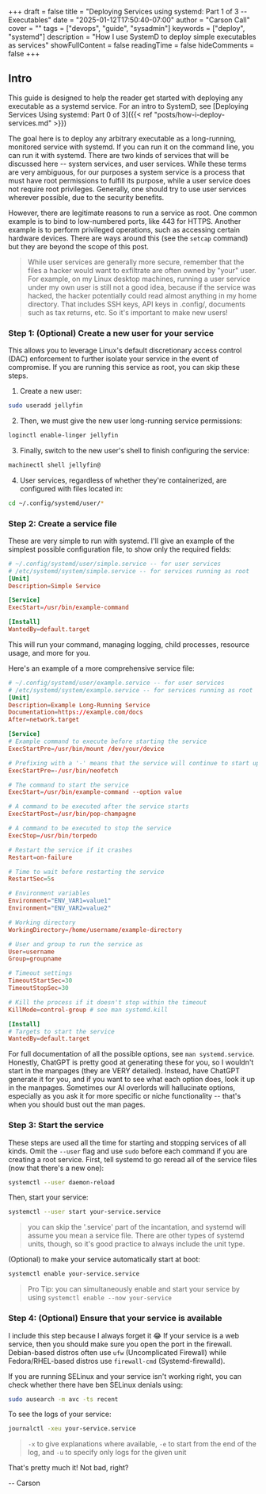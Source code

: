 +++
draft = false
title = "Deploying Services using systemd: Part 1 of 3 -- Executables"
date = "2025-01-12T17:50:40-07:00"
author = "Carson Call"
cover = ""
tags = ["devops", "guide", "sysadmin"]
keywords = ["deploy", "systemd"]
description = "How I use SystemD to deploy simple executables as services"
showFullContent = false
readingTime = false
hideComments = false
+++
## Intro
This guide is designed to help the reader get started with deploying any executable as a systemd service. For an intro to SystemD, see [Deploying Services Using systemd: Part 0 of 3]({{< ref "posts/how-i-deploy-services.md" >}})

The goal here is to deploy any arbitrary executable as a long-running, monitored service with systemd. If you can run it on the command line, you can run it with systemd. 
There are two kinds of services that will be discussed here -- system services, and user services. While these terms are very ambiguous, for our purposes a system service is a process that must have root permissions to fulfill its purpose, while a user service does not require root privileges. Generally, one should try to use user services wherever possible, due to the security benefits.

However, there are legitimate reasons to run a service as root. One common example is to bind to low-numbered ports, like 443 for HTTPS. Another example is to perform privileged operations, such as accessing certain hardware devices. There are ways around this (see the `setcap` command) but they are beyond the scope of this post. 

> While user services are generally more secure, remember that the files a hacker would want to exfiltrate are often owned by "your" user. For example, on my Linux desktop machines, running a user service under my own user is still not a good idea, because if the service was hacked, the hacker potentially could read almost anything in my home directory. That includes SSH keys, API keys in .config/, documents such as tax returns, etc. So it's important to make new users!

### Step 1:  (Optional) Create a new user for your service
This allows you to leverage Linux's default discretionary access control (DAC) enforcement to further isolate your service in the event of compromise. If you are running this service as root, you can skip these steps.
1. Create a new user:
```bash
sudo useradd jellyfin
```
2. Then, we must give the new user long-running service permissions:
```bash
loginctl enable-linger jellyfin
```
3. Finally, switch to the new user's shell to finish configuring the service:
```bash 
machinectl shell jellyfin@
```
4. User services, regardless of whether they're containerized, are configured with files located in:
```bash
cd ~/.config/systemd/user/*
```
### Step 2: Create a  service file
These are very simple to run with systemd. I'll give an example of the simplest possible configuration file, to show only the required fields:
```toml
# ~/.config/systemd/user/simple.service -- for user services
# /etc/systemd/system/simple.service -- for services running as root
[Unit]
Description=Simple Service

[Service]
ExecStart=/usr/bin/example-command

[Install]
WantedBy=default.target
```
This will run your command, managing logging, child processes, resource usage, and more for you. 

Here's an example of a more comprehensive service file:
```toml
# ~/.config/systemd/user/example.service -- for user services
# /etc/systemd/system/example.service -- for services running as root
[Unit]
Description=Example Long-Running Service
Documentation=https://example.com/docs
After=network.target

[Service]
# Example command to execute before starting the service
ExecStartPre=/usr/bin/mount /dev/your/device

# Prefixing with a '-' means that the service will continue to start up, even if this service fails
ExecStartPre=-/usr/bin/neofetch

# The command to start the service
ExecStart=/usr/bin/example-command --option value

# A command to be executed after the service starts
ExecStartPost=/usr/bin/pop-champagne

# A command to be executed to stop the service
ExecStop=/usr/bin/torpedo

# Restart the service if it crashes
Restart=on-failure

# Time to wait before restarting the service
RestartSec=5s

# Environment variables
Environment="ENV_VAR1=value1"
Environment="ENV_VAR2=value2"

# Working directory
WorkingDirectory=/home/username/example-directory

# User and group to run the service as
User=username
Group=groupname

# Timeout settings
TimeoutStartSec=30
TimeoutStopSec=30

# Kill the process if it doesn't stop within the timeout
KillMode=control-group # see man systemd.kill

[Install]
# Targets to start the service
WantedBy=default.target
```
For full documentation of all the possible options, see `man systemd.service`. Honestly, ChatGPT is pretty good at generating these for you, so I wouldn't start in the manpages (they are VERY detailed). Instead, have ChatGPT generate it for you, and if you want to see what each option does, look it up in the manpages. Sometimes our AI overlords will hallucinate options, especially as you ask it for more specific or niche functionality -- that's when you should bust out the man pages. 

### Step 3: Start the service
These steps are used all the time for starting and stopping services of all kinds. Omit the `--user` flag and use `sudo` before each command if you are creating a root service.
First, tell systemd to go reread all of the service files (now that there's a new one):
```bash
systemctl --user daemon-reload
```
Then, start your service:
```bash
systemctl --user start your-service.service
```
> you can skip the '.service' part of the incantation, and systemd will assume you mean a service file. There are other types of systemd units, though, so it's good practice to always include the unit type.

(Optional) to make your service automatically start at boot:
```bash
systemctl enable your-service.service
```
> Pro Tip: you can simultaneously enable and start your service by using `systemctl enable --now your-service`

### Step 4: (Optional) Ensure that your service is available
I include this step because I always forget it :joy:
If your service is a web service, then you should make sure you open the port in the firewall. Debian-based distros often use `ufw` (Uncomplicated Firewall) while Fedora/RHEL-based distros use `firewall-cmd` (Systemd-firewalld).

If you are running SELinux and your service isn't working right, you can check whether there have ben SELinux denials using:
```bash
sudo ausearch -m avc -ts recent
```

To see the logs of your service:
```bash
journalctl -xeu your-service.service
```
> `-x` to give explanations where available, `-e` to start from the end of the log, and `-u` to specify only logs for the given unit


That's pretty much it! Not bad, right?



-- Carson